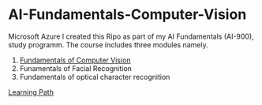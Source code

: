 # AI-Fundamentals-Computer-Vision
Microsoft Azure 
I created this Ripo as part of my AI Fundamentals (AI-900), study programm. The course includes three modules namely.
1. <a href= "[https://learn.microsoft.com/en-gb/training/paths/explore-computer-vision-microsoft-azure](https://learn.microsoft.com/en-gb/training/modules/analyze-images-computer-vision/2-understand-computer-vision)/" > Fundamentals of Computer Vision</a>
2. Funamentals of Facial Recognition
3. Fundamentals of optical character recognition
   
<a href= "https://learn.microsoft.com/en-gb/training/paths/explore-computer-vision-microsoft-azure/" > Learning Path</a>
